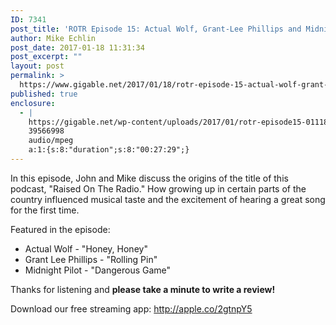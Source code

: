 ```yaml
---
ID: 7341
post_title: 'ROTR Episode 15: Actual Wolf, Grant-Lee Phillips and Midnight Pilot'
author: Mike Echlin
post_date: 2017-01-18 11:31:34
post_excerpt: ""
layout: post
permalink: >
  https://www.gigable.net/2017/01/18/rotr-episode-15-actual-wolf-grant-lee-phillips-midnight-pilot/
published: true
enclosure:
  - |
    https://gigable.net/wp-content/uploads/2017/01/rotr-episode15-0111817.mp3
    39566998
    audio/mpeg
    a:1:{s:8:"duration";s:8:"00:27:29";}
---
```

In this episode, John and Mike discuss the origins of the title of this podcast, "Raised On The Radio." How growing up in certain parts of the country influenced musical taste and the excitement of hearing a great song for the first time.

Featured in the episode:
<ul>
 	<li>Actual Wolf - "Honey, Honey"</li>
 	<li>Grant Lee Phillips - "Rolling Pin"</li>
 	<li>Midnight Pilot - "Dangerous Game"</li>
</ul>
Thanks for listening and <strong>please take a minute to write a review!</strong>

Download our free streaming app: <a href="http://apple.co/2gtnpY5">http://apple.co/2gtnpY5</a>